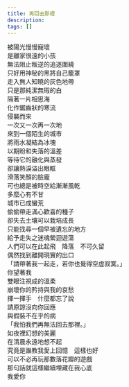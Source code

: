 ```yaml
---
title: 再回去那裡
description: 
tags: []
---
```

被陽光慢慢寵壞<br>
是離家很遠的小孩<br>
無法阻止叛逆的追逐圍繞<br>
只好用神秘的黑將自己籠罩<br>
走入無人知曉的灰色地帶<br>
只是那純潔無瑕的白<br>
隔著一片相思海<br>
化作鋸齒狀的寒流<br>
侵襲而來<br>
一次又一次再一次地<br>
來到一個陌生的城市<br>
將雨水凝結為冰塊<br>
以期盼和失落的溫差<br>
等待它的融化與蒸發<br>
卻讓熱淚溢出眼眶<br>
滑落笑顏的臉龐<br>
可也總是被時空給漸漸風乾<br>
多麼心有不甘<br>
城市已成蠻荒<br>
偷偷帶走滿心歡喜的種子<br>
卻失去土壤可以栽培成長<br>
只能找尋一個早被遺忘的地方<br>
給予走失之迷魂縈迴遊蕩<br>
人們可以在此起飛　降落　不可久留<br>
偶然找到離開現實的出口<br>
「請帶著我一起走，若你也覺得空虛寂寞。」<br>
你望著我<br>
雙眼注視成的溫柔<br>
崩壞你的矜持與我的哀愁<br>
揮一揮手　什麼都忘了說<br>
請原諒沒向你回應<br>
與假裝不在乎的病<br>
「我怕我們再無法回去那裡。」<br>
如夜裡幻想的美麗<br>
在清晨永遠地想不起<br>
究竟是誰教我愛上回憶　這樣也好<br>
可以不必再玩那數落花瓣的遊戲<br>
那句話就這樣繼續埋藏在我心底<br>
我愛你

